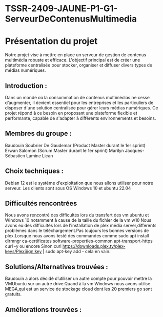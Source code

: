 # TSSR-2409-JAUNE-P1-G1-ServeurDeContenusMultimedia

# Présentation du projet
Notre projet vise à mettre en place un serveur de gestion de contenus multimédia robuste et efficace. L'objectif principal est de créer une plateforme centralisée pour stocker, organiser et diffuser divers types de médias numériques.

## Introduction : 
Dans un monde où la consommation de contenus multimédias ne cesse d’augmenter, il devient essentiel pour les entreprises et les particuliers de disposer d'une solution centralisée pour gérer leurs médias numériques. Ce projet répond à ce besoin en proposant une plateforme flexible et performante, capable de s'adapter à différents environnements et besoins.

## Membres du groupe :
Baudouin Soubrier De Gaudemar (Product Master durant le 1er sprint)
Erwan Salomon (Scrum Master durant le 1er sprint)
Marilyn Jacques-Sébastien
Lamine Lican

## Choix techniques :

Debian 12 est le système d'exploitation que nous allons utiliser pour notre serveur.
Les clients sont sous OS Windows 10 et ubuntu 22.04

## Difficultés rencontrées
Nous avons rencontré des difficultés lors du transfert des vm ubuntu et Windows 10 notamment à cause de la taille du fichier de la vm w10 
Nous avons eu des difficultés lors de l’installation de plex média server,differents problèmes dans le téléchargement.Pas toujours les bonnes versions de plex.Lorsque nous avons testé des commandes comme sudo apt install dirmngr ca-certificates software-properties-common apt-transport-https curl -y ou encore Sinon curl https://downloads.plex.tv/plex-keys/PlexSign.key | sudo apt-key add - cela en vain.

## Solutions/Alternatives trouvées :
Baudouin a alors décidé d’utiliser un autre compte pour pouvoir mettre la VMUbuntu sur un autre drive.Quand à la vm Windows nous avons utilise MEGA,qui est un service de stockage cloud dont les 20 premiers go sont gratuits.
## Améliorations trouvées :

